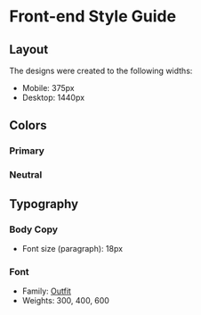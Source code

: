 # Front-end Style Guide

## Layout

The designs were created to the following widths:

- Mobile: 375px
- Desktop: 1440px

## Colors

### Primary



### Neutral



## Typography

### Body Copy

- Font size (paragraph): 18px

### Font

- Family: [Outfit](https://fonts.google.com/specimen/Outfit)
- Weights: 300, 400, 600
